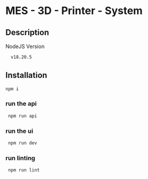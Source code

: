# MES - 3D - Printer - System

## Description

NodeJS Version
```bash
  v18.20.5
```

## Installation
```bash
npm i
```




### run the api
```bash
 npm run api
```

### run the ui
```bash
 npm run dev
```

### run linting
```bash
 npm run lint
```

